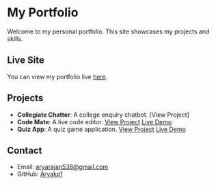 # My Portfolio

Welcome to my personal portfolio. This site showcases my projects and skills.

## Live Site

You can view my portfolio live [here](https://aryakp1.github.io/portfolioArya/   ).

## Projects

- **Collegiate Chatter**: A college enquiry chatbot. [View Project]
- **Code Mate**: A live code editor. [View Project](https://github.com/Aryakp1/liveCodeMate.git)     [Live Demo](https://aryakp1.github.io/liveCodeMate/)
- **Quiz App**: A quiz game application. [View Project](https://github.com/Aryakp1/QuizApp.git)      [Live Demo](https://aryakp1.github.io/QuizApp )

## Contact

- Email: [aryarajan538@gmail.com](mailto:aryarajan538@gmail.com)
- GitHub: [Aryakp1](https://github.com/Aryakp1)
